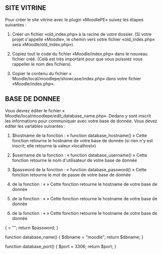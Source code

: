 ## SITE VITRINE

Pour créer le site vitrine avec le plugin «MoodlePE» suivez les étapes suivantes : 
1. Créer un fichier «old_index.php» à la racine de votre dossier. (Si votre projet s'appelle «Moodle», le chemin vers votre fichier «old_index.php» sera «Moodle/old_index.php»).

2. Copiez tout le code du fichier «Moodle/index.php» dans le nouveau fichier créé. (Celà est très important pour que vous puissiez vous rappeller le nom des fichiers).

3. Copier le contenu du fichier « Moodle/local/moodlepe/showcase/index.php» dans votre fichier     «Moodle/index.php».


## BASE DE DONNEE

Vous devrez éditer le fichier « Moodle/local/moodlepe/edit_database_name.php».
Dedans y sont inscrit les informations pour communiquer avec votre base de donnée. Vous devez editer les variables suivantes : 

1. $hostname de la fonction : « function database_hostname() »
Cette fonction retourne le hostname de votre base de donnée (si rien n'y est inscrit, elle retourne la valeur «localhost»)

2. $username de la fonction : « function database_username() »
Cette fonction retourne le nom d'utilisateur de votre base de donnée

3. $password de la fonction : « function database_password() »
Cette fonction retourne le mot de passe de votre base de donnée

4.  de la fonction : «  »
Cette fonction retourne le hostname de votre base de donnée

5.  de la fonction : «  »
Cette fonction retourne le hostname de votre base de donnée

6.  de la fonction : «  »
Cette fonction retourne le hostname de votre base de donnée



{
     = "";
    return $password;
}

function database_name()
{
    $dbname = "moodle";
    return $dbname;
}

function database_port()
{
    $port = 3306;
    return $port;
}
